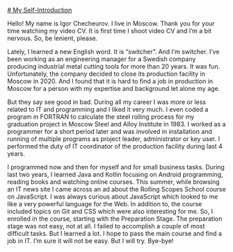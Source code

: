 [# My Self-Introduction](https://youtu.be/z0Fitgf_PSU)

Hello! My name is Igor Checheurov. I live in Moscow. Thank you for your time watching my video CV. It is first time I shoot video CV and I’m a bit nervous. So, be lenient, please.

Lately, I learned a new English word. It is “switcher”. And I’m switcher. I’ve been working as an engineering manager for a Swedish company producing industrial metal cutting tools for more than 20 years. It was fun. Unfortunately, the company decided to close its production facility in Moscow in 2020. And I found that it is hard to find a job in production in Moscow for a person with my expertise and background let alone my age.

But they say see good in bad. During all my career I was more or less related to IT and programming and I liked it very much. I even coded a program in FORTRAN to calculate the steel rolling process for my graduation project in Moscow Steel and Alloy Institute in 1983. I worked as a programmer for a short period later and was involved in installation and running of multiple programs as project leader, administrator or key user. I performed the duty of IT coordinator of the production facility during last 4 years.

I programmed now and then for myself and for small business tasks. During last two years, I learned Java and Kotlin focusing on Android programming, reading books and watching online courses. This summer, while browsing an IT news site I came across an ad about the Rolling Scopes School course on JavaScript. I was always curious about JavaScript which looked to me like a very powerful language for the Web. In addition to, the course included topics on Git and CSS which were also interesting for me. So, I enrolled in the course, starting with the Preparation Stage. The preparation stage was not easy, not at all. I failed to accomplish a couple of most difficult tasks. But I learned a lot. I hope to pass the main course and find a job in IT. I’m sure it will not be easy. But I will try. Bye-bye!
